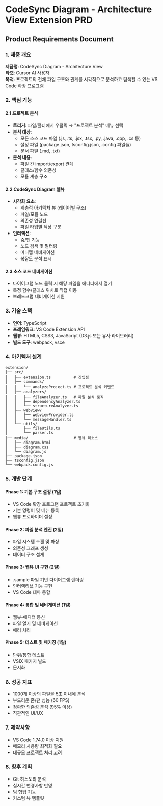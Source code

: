 # CodeSync Diagram - Architecture View Extension PRD
## Product Requirements Document

### 1. 제품 개요
**제품명**: CodeSync Diagram - Architecture View  
**타겟**: Cursor AI 사용자  
**목적**: 프로젝트의 전체 파일 구조와 관계를 시각적으로 분석하고 탐색할 수 있는 VS Code 확장 프로그램

### 2. 핵심 기능

#### 2.1 프로젝트 분석
- **트리거**: 파일/폴더에서 우클릭 → "프로젝트 분석" 메뉴 선택
- **분석 대상**:
  - 모든 소스 코드 파일 (.js, .ts, .jsx, .tsx, .py, .java, .cpp, .cs 등)
  - 설정 파일 (package.json, tsconfig.json, .config 파일들)
  - 문서 파일 (.md, .txt)
- **분석 내용**:
  - 파일 간 import/export 관계
  - 클래스/함수 의존성
  - 모듈 계층 구조

#### 2.2 CodeSync Diagram 웹뷰
- **시각화 요소**:
  - 계층적 아키텍처 뷰 (레이어별 구조)
  - 파일/모듈 노드
  - 의존성 연결선
  - 파일 타입별 색상 구분
- **인터랙션**:
  - 줌/팬 기능
  - 노드 검색 및 필터링
  - 미니맵 네비게이션
  - 복잡도 분석 표시

#### 2.3 소스 코드 네비게이션
- 다이어그램 노드 클릭 시 해당 파일을 에디터에서 열기
- 특정 함수/클래스 위치로 직접 이동
- 브레드크럼 네비게이션 지원

### 3. 기술 스택
- **언어**: TypeScript
- **프레임워크**: VS Code Extension API
- **웹뷰**: HTML5, CSS3, JavaScript (D3.js 또는 유사 라이브러리)
- **빌드 도구**: webpack, vsce

### 4. 아키텍처 설계

```
extension/
├── src/
│   ├── extension.ts          # 진입점
│   ├── commands/
│   │   └── analyzeProject.ts # 프로젝트 분석 커맨드
│   ├── analyzers/
│   │   ├── fileAnalyzer.ts   # 파일 분석 로직
│   │   ├── dependencyAnalyzer.ts
│   │   └── structureAnalyzer.ts
│   ├── webview/
│   │   ├── webviewProvider.ts
│   │   └── messageHandler.ts
│   └── utils/
│       ├── fileUtils.ts
│       └── parser.ts
├── media/                    # 웹뷰 리소스
│   ├── diagram.html
│   ├── diagram.css
│   └── diagram.js
├── package.json
├── tsconfig.json
└── webpack.config.js
```

### 5. 개발 단계

#### Phase 1: 기본 구조 설정 (1일)
- VS Code 확장 프로그램 프로젝트 초기화
- 기본 명령어 및 메뉴 등록
- 웹뷰 프로바이더 설정

#### Phase 2: 파일 분석 엔진 (2일)
- 파일 시스템 스캔 및 파싱
- 의존성 그래프 생성
- 데이터 구조 설계

#### Phase 3: 웹뷰 UI 구현 (2일)
- .sample 파일 기반 다이어그램 렌더링
- 인터랙티브 기능 구현
- VS Code 테마 통합

#### Phase 4: 통합 및 네비게이션 (1일)
- 웹뷰-에디터 통신
- 파일 열기 및 네비게이션
- 에러 처리

#### Phase 5: 테스트 및 패키징 (1일)
- 단위/통합 테스트
- VSIX 패키지 빌드
- 문서화

### 6. 성공 지표
- 1000개 이상의 파일을 5초 이내에 분석
- 부드러운 줌/팬 성능 (60 FPS)
- 정확한 의존성 분석 (95% 이상)
- 직관적인 UI/UX

### 7. 제약사항
- VS Code 1.74.0 이상 지원
- 메모리 사용량 최적화 필요
- 대규모 프로젝트 처리 고려

### 8. 향후 계획
- Git 히스토리 분석
- 실시간 변경사항 반영
- 팀 협업 기능
- 커스텀 뷰 템플릿